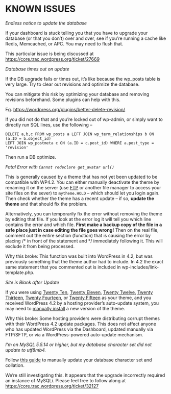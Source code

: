# KNOWN ISSUES

_Endless notice to update the database_

If your dashboard is stuck telling you that you have to upgrade your database (or that you don’t) over and over, see if you’re running a cache like Redis, Memcached, or APC. You may need to flush that.

This particular issue is being discussed at https://core.trac.wordpress.org/ticket/27669

_Database times out on update_

If the DB upgrade fails or times out, it’s like because the wp_posts table is very large. Try to clear out revisions and optimize the database.

You can mitigate this risk by optimizing your database and removing revisions beforehand. Some plugins can help with this.

Eg. https://wordpress.org/plugins/better-delete-revision/

If you did not do that and you’re locked out of wp-admin, or simply want to directly run SQL lines, use the following –

```
DELETE a,b,c FROM wp_posts a LEFT JOIN wp_term_relationships b ON (a.ID = b.object_id)
LEFT JOIN wp_postmeta c ON (a.ID = c.post_id) WHERE a.post_type = 'revision'
```

Then run a DB optimize.

_Fatal Error with `Cannot redeclare get_avatar url()`_

This is generally caused by a theme that has not yet been updated to be compatible with WP4.2. You can either manually deactivate the theme by renaming it on the server (use [FTP](https://codex.wordpress.org/FTP_Clients) or another file manager to access your site files on the sever) to `mytheme.HOLD` – which should let you login again. Then check whether the theme has a recent update – if so, **update the theme** and that should fix the problem.

Alternatively, you can temporarily fix the error without removing the theme by editing that file. If you look at the error log it will tell you which line contains the error and which file. **First make a backup copy of the file in a safe place just in case editing the file goes wrong!** Then on the real file, comment out the entire section (function) that is causing the error by placing /* in front of the statement and */ immediately following it. This will exclude it from being processed.

Why this broke: This function was built into WordPress in 4.2, but was previously something that the theme author had to include. In 4.2 the exact same statement that you commented out is included in wp-includes/link-template.php.

_Site is Blank after Update_

If you were using [Twenty Ten](https://wordpress.org/themes/twentyten/), [Twenty Eleven](https://wordpress.org/themes/twentyeleven/), [Twenty Twelve](https://wordpress.org/themes/twentytwelve/), [Twenty Thirteen](https://wordpress.org/themes/twentythirteen/), [Twenty Fourteen](https://wordpress.org/themes/twentyfourteen/), or [Twenty Fifteen](https://wordpress.org/themes/twentyfifteen/) as your theme, and you received WordPress 4.2 by a hosting provider’s auto-update system, you may need to [manually install](https://codex.wordpress.org/Using_Themes#Adding_New_Themes_Manually_.28FTP.29) a new version of the theme.

Why this broke: Some hosting providers were distributing corrupt themes with their WordPress 4.2 update packages. This does not affect anyone who has updated WordPress via the Dashboard, updated manually via FTP/SFTP, or via a WordPress-powered auto-update mechanism.

_I’m on MySQL 5.5.14 or higher, but my database character set did not update to utf8mb4._

Follow [this guide](http://pento.net/2014/04/07/wordpress-and-utf-8/) to manually update your database character set and collation.

We’re still investigating this. It appears that the upgrade incorrectly required an instance of MySQLi. Please feel free to follow along at https://core.trac.wordpress.org/ticket/32127